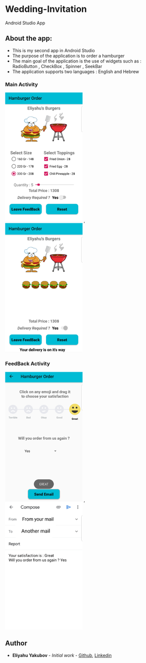 # Wedding-Invitation
Android Studio App

## About the app:

- This is my second app in Android Studio 
- The purpose of the application is to order a hamburger 
- The main goal of the application is the use of widgets such as : RadioButton , CheckBox , Spinner , SeekBar 
- The application supports two languages : English and Hebrew


### Main Activity
<img src="https://github.com/EliYakubov7/Hamburger-Order/blob/master/screenshots/main_activity.jpg" width="250"> , <img src="https://github.com/EliYakubov7/Hamburger-Order/blob/master/screenshots/order_activity.jpg" width="250">


### FeedBack Activity
<img src="https://github.com/EliYakubov7/Hamburger-Order/blob/master/screenshots/feedback_activity.jpg" width="250"> ,<img src="https://github.com/EliYakubov7/Hamburger-Order/blob/master/screenshots/mail_activity.jpg" width="250">

## Author

* **Eliyahu Yakubov** - *Initial work* - [Github](https://github.com/EliYakubov7), [Linkedin](https://www.linkedin.com/in/eli-yakubov-961908173)
